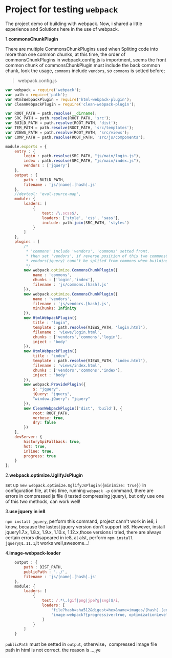 # Project for testing `webpack`

The project demo of building with webpack.
Now, i shared a little experience and Solutions here in the use of webpack.

1.**commonsChunkPlugin**

There are multiple CommonsChunkPlugins used when Spliting code into more
than one common chunks, at this time, the order of commonsChunkPlugins
in webpack.config.js is importment, seems the front common chunk of
commonsChunkPlugin must include the back common chunk, look the usage,
`commons` include `vendors`, so  `commons` is setted before;

> webpack.config.js

```javascript
var webpack = require('webpack');
var path = require('path');
var HtmlWebpackPlugin = require('html-webpack-plugin');
var CleanWebpackPlugin = require('clean-webpack-plugin');

var ROOT_PATH = path.resolve(__dirname);
var SRC_PATH = path.resolve(ROOT_PATH, 'src');
var BUILD_PATH = path.resolve(ROOT_PATH, 'dist');
var TEM_PATH = path.resolve(ROOT_PATH, 'src/templates');
var VIEWS_PATH = path.resolve(ROOT_PATH, 'src/views');
var COMP_PATH = path.resolve(ROOT_PATH, 'src/js/components');

module.exports = {
    entry : {
        login : path.resolve(SRC_PATH, "js/main/login.js"),
        index : path.resolve(SRC_PATH, "js/main/index.js"),
        vendors : ['jquery']
    },
    output : {
        path : BUILD_PATH,
        filename : 'js/[name].[hash].js'
    },
    //devtool: 'eval-source-map',
    module: {
        loaders: [
            {
                test: /\.scss$/,
                loaders: ['style', 'css', 'sass'],
                include: path.join(SRC_PATH, 'styles')
            }
        ]
    },
    plugins : [
        /*  
         * 'commons' include 'vendors', 'commons' setted front.
         * then set 'vendors', if reverse position of this two commonsChunkPlugin,
         * vendors(jquery) cann't be splited from commons when building.
         */
        new webpack.optimize.CommonsChunkPlugin({
            name : 'commons',
            chunks : ['login','index'],
            filename : 'js/commons.[hash].js'
        }),
        new webpack.optimize.CommonsChunkPlugin({
            name : 'vendors',
            filename : 'js/vendors.[hash].js',
            minChunks: Infinity
        }),
        new HtmlWebpackPlugin({
            title : "login",
            template : path.resolve(VIEWS_PATH, 'login.html'),
            filename : 'views/login.html',
            chunks : ['vendors','commons','login'],
            inject : 'body'
        }),
        new HtmlWebpackPlugin({
            title : "index",
            template : path.resolve(VIEWS_PATH, 'index.html'),
            filename : 'views/index.html',
            chunks : ['vendors','commons','index'],
            inject : 'body'
        }),
        new webpack.ProvidePlugin({
            $: "jquery",
            jQuery: "jquery",
            "window.jQuery": "jquery"
        }),
        new CleanWebpackPlugin(['dist', 'build'], {
            root: ROOT_PATH,
            verbose: true,
            dry: false
        })
    ],
    devServer: {
        historyApiFallback: true,
        hot: true,
        inline: true,
        progress: true
    }
};

```
2.**webpack.optimize.UglifyJsPlugin**

set up `new webpack.optimize.UglifyJsPlugin({minimize: true})` in configuration file, at this time, running `webpack -p` command, there are errors in compressed js file (i tested compressing jquery), but only use one of this two methods, can work well! 

3.**use jquery in ie8**

`npm install jquery`, perform this command, project cann't work in ie8, i know, because the lastest jquery version don't support ie8.
However, install jquery1.7.x, 1.8.x, 1.9.x, 1.10.x, 1.12.x,those versions i tried, there are always certain errors disapeared in ie8,
at alst, perform `npm install jquery@1.11.1`,it works well,awesome...!

4.**image-webpack-loader**

```javascript
    output : {
        path : DIST_PATH,
        publicPath : '../',
        filename : 'js/[name].[hash].js'
    },
    module: {
        loaders: [
            {
                test: /.*\.(gif|png|jpe?g|svg)$/i,
                loaders: [
                    'file?hash=sha512&digest=hex&name=images/[hash].[ext]',
                    'image-webpack?{progressive:true, optimizationLevel: 7, interlaced: false, pngquant:{quality: "65-90", speed: 4}}'
                ]
            }
        ]
    }
```
`publicPath` must be setted in `output`, otherwise，compressed image file path in html is not correct. the reason is ...,ye


